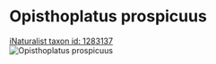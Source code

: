 
Opisthoplatus prospicuus
========================
  
[iNaturalist taxon id: 1283137](https://www.inaturalist.org/taxa/1283137)  
![Opisthoplatus prospicuus](https://inaturalist-open-data.s3.amazonaws.com/photos/37000421/medium.jpeg)